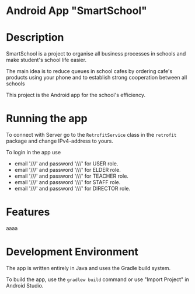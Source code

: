 Android App "SmartSchool"
======================

# Description
SmartSchool is a project to organise all business processes in schools
and make student's school life easier.

The main idea is to reduce queues in school cafes
by ordering cafe's products using your phone
and to establish strong cooperation between all schools

This project is the Android app for the school's efficiency.

# Running the app
To connect with Server go to the `RetrofitService` class in the `retrofit` package and change IPv4-address to yours.

To login in the app use 
- email '///' and password '///' for USER role.
- email '///' and password '///' for ELDER role.
- email '///' and password '///' for TEACHER role.
- email '///' and password '///' for STAFF role.
- email '///' and password '///' for DIRECTOR role.

# Features
aaaa

# Development Environment
The app is written entirely in Java and uses the Gradle build system.

To build the app, use the `gradlew build` command or use "Import Project" in
Android Studio.

